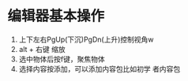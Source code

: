 # 编辑器基本操作

1. 上下左右PgUp(下沉)PgDn(上升)控制视角w
2. alt + 右键 缩放
3. 选中物体后按f键，聚焦物体  
4. 选择内容按添加，可以添加内容包比如初学  者内容包